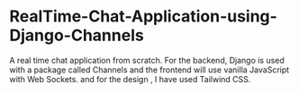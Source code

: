 # RealTime-Chat-Application-using-Django-Channels
A real time chat application from scratch. For the backend, Django is used with a package called Channels and the frontend will use vanilla JavaScript with Web Sockets.
and for the design , I have used Tailwind CSS.
